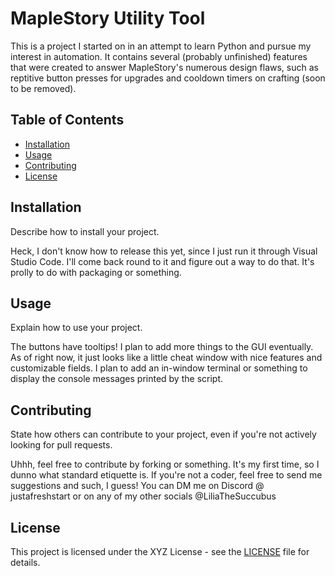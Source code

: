 # MapleStory Utility Tool

This is a project I started on in an attempt to learn Python and pursue my interest in automation. It contains several (probably unfinished) features that were created to answer MapleStory's numerous design flaws, such as reptitive button presses for upgrades and cooldown timers on crafting (soon to be removed).

## Table of Contents
- [Installation](#installation)
- [Usage](#usage)
- [Contributing](#contributing)
- [License](#license)

## Installation

Describe how to install your project.

Heck, I don't know how to release this yet, since I just run it through Visual Studio Code. I'll come back round to it and figure out a way to do that. It's prolly to do with packaging or something.

## Usage

Explain how to use your project.

The buttons have tooltips! I plan to add more things to the GUI eventually. As of right now, it just looks like a little cheat window with nice features and customizable fields. I plan to add an in-window terminal or something to display the console messages printed by the script.

## Contributing

State how others can contribute to your project, even if you're not actively looking for pull requests.

Uhhh, feel free to contribute by forking or something. It's my first time, so I dunno what standard etiquette is. If you're not a coder, feel free to send me suggestions and such, I guess! You can DM me on Discord @ justafreshstart or on any of my other socials @LiliaTheSuccubus

## License

This project is licensed under the XYZ License - see the [LICENSE](LICENSE) file for details.


